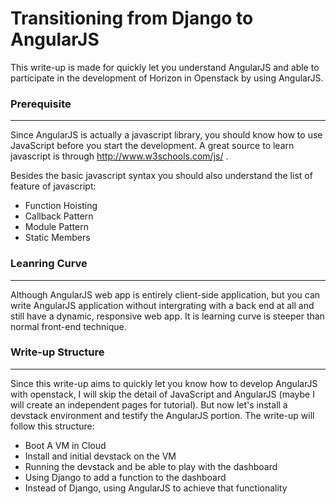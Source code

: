 # Transitioning from Django to AngularJS
This write-up is made for quickly let you understand AngularJS and able to participate in the development of Horizon in Openstack by using AngularJS.

### Prerequisite
-------
Since AngularJS is actually a javascript library, you should know how to use JavaScript before you start the development.  A great source to learn javascript is through http://www.w3schools.com/js/ . 

Besides the basic javascript syntax you should also understand the list of feature of javascript:
- Function Hoisting
- Callback Pattern
- Module Pattern
- Static Members

### Leanring Curve
-------
Although AngularJS web app is entirely client-side application, but you can write AngularJS application without intergrating with a back end at all and still have a dynamic, responsive web app. 
It is learning curve is steeper than normal front-end technique. 

### Write-up Structure
-------
Since this write-up aims to quickly let you know how to develop AngularJS with openstack, I will skip the detail of JavaScript and AngularJS (maybe I will create an independent pages for tutorial). 
But now let's install a devstack environment and testify the AngularJS portion. The write-up will follow this structure:
- Boot A VM in Cloud
- Install and initial devstack on the VM
- Running the devstack and be able to play with the dashboard
- Using Django to add a function to the dashboard 
- Instead of Django, using AngularJS to achieve that functionality


